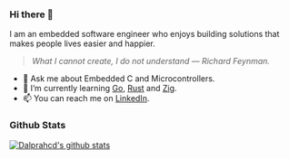### Hi there 👋

I am an embedded software engineer who enjoys building solutions that makes people lives easier and happier.

> *What I cannot create, I do not understand — Richard Feynman.*

- 💬 Ask me about Embedded C and Microcontrollers.
- 🌱 I’m currently learning [Go](https://go.dev/), [Rust](https://www.rust-lang.org/) and [Zig](https://ziglang.org/).
- 📫 You can reach me on [LinkedIn](https://www.linkedin.com/in/hudson-dalpra-b402a7266/).

### Github Stats
[![Dalprahcd's github stats](https://github-readme-stats.vercel.app/api?username=dalprahcd&show_icons=true)](https://github.com/anuraghazra/github-readme-stats)
